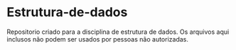 # Estrutura-de-dados
Repositorio criado para a disciplina de estrutura de dados.
Os arquivos aqui inclusos não podem ser usados por pessoas não autorizadas.